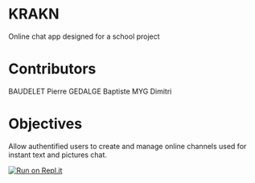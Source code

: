 # KRAKN
Online chat app designed for a school project 

# Contributors
BAUDELET Pierre
GEDALGE Baptiste
MYG Dimitri

# Objectives
Allow authentified users to create and manage online channels used for instant text and pictures chat.

[![Run on Repl.it](https://repl.it/badge/github/KinderPingwiii/KRAKN)](https://repl.it/github/KinderPingwiii/KRAKN)